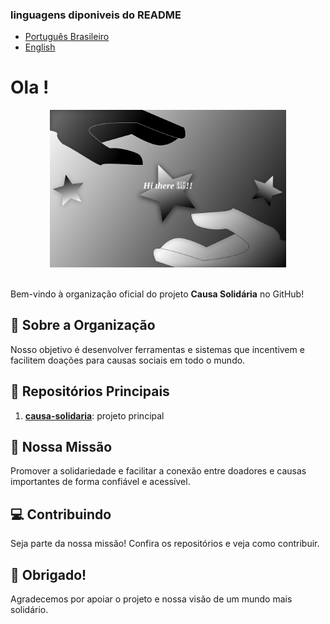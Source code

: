 
### linguagens diponiveis do README
* [Português Brasileiro](./README_pt_br.md)
* [English](./README.md)

    
# Ola !

<div align="center">
  <img src="./../Figma basics.svg" width="75%"/>
</div><br>

Bem-vindo à organização oficial do projeto **Causa Solidária** no GitHub!  

## 📜 Sobre a Organização  
Nosso objetivo é desenvolver ferramentas e sistemas que incentivem e facilitem doações para causas sociais em todo o mundo.  

## 📂 Repositórios Principais  
1. **[causa-solidaria](https://github.com/Causa-Solidaria/Causa-Solidaria)**: projeto principal 

## 🎯 Nossa Missão  
Promover a solidariedade e facilitar a conexão entre doadores e causas importantes de forma confiável e acessível.  

## 💻 Contribuindo  
Seja parte da nossa missão! Confira os repositórios e veja como contribuir.  

## 🌟 Obrigado!  
Agradecemos por apoiar o projeto e nossa visão de um mundo mais solidário.  
